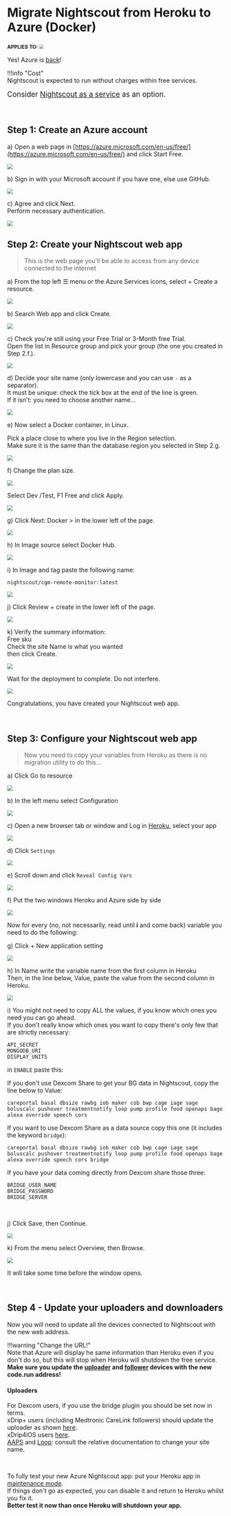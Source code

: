 # Migrate Nightscout from Heroku to Azure (Docker)

<span style="font-size:smaller;">**APPLIES TO:**</span> <img src="../../../vendors/img/Azure.png" style="zoom:60%;" />

Yes! Azure is [back](https://news.microsoft.com/features/open-source-and-the-cloud-changing-the-lives-of-people-with-type-1-diabetes)!

!!!info "Cost"  
Nightscout is expected to run without charges within free services.

<span style="font-size:larger;">Consider [Nightscout as a service](/#nightscout-as-a-service) as an option.</span>

</br>

## Step 1: Create an Azure account

a) Open a web page in [https://azure.microsoft.com/en-us/free/](https://azure.microsoft.com/en-us/free/) and click Start Free.

<img src="../img/Azure01.png" style="zoom:80%;" />

</br>

b) Sign in with your Microsoft account if you have one, else use GitHub.

<img src="../img/Azure02.png" style="zoom:80%;" />

</br>

c) Agree and click Next.  
Perform necessary authentication.

<img src="../img/Azure03.png" style="zoom:80%;" />

</br>

## Step 2: Create your Nightscout web app

> This is the web page you'll be able to access from any device connected to the internet

a) From the top left ☰ menu or the Azure Services icons, select + Create a resource.

<img src="../img/Azure05.png" style="zoom:80%;" />

</br>

b) Search Web app and click Create.

<img src="../img/Azure22.png" style="zoom:80%;" />

</br>

c) Check you're still using your Free Trial or 3-Month free Trial.  
Open the list in Resource group and pick your group (the one you created in Step 2.f.).

<img src="../img/Azure23.png" style="zoom:80%;" />

</br>

d) Decide your site name (only lowercase and you can use `-` as a separator).  
It must be unique: check the tick box at the end of the line is green.  
If it isn't: you need to choose another name...

<img src="../img/Azure24.png" style="zoom:80%;" />

</br>

e) Now select a Docker container, in Linux.

Pick a place close to where you live in the Region selection.  
Make sure it is the same than the database region you selected in Step 2.g.

<img src="../img/Azure25.png" style="zoom:80%;" />

</br>

f) Change the plan size.

<img src="../img/Azure26.png" style="zoom:80%;" />

Select Dev /Test, F1 Free and click Apply.

<img src="../img/Azure27.png" style="zoom:80%;" />

</br>

g) Click Next: Docker > in the lower left of the page.

<img src="../img/Azure28.png" style="zoom:80%;" />

</br>

h) In Image source select Docker Hub.

<img src="../img/Azure29.png" style="zoom:80%;" />

</br>

i) In Image and tag paste the following name:

```
nightscout/cgm-remote-monitor:latest
```

<img src="../img/Azure30.png" style="zoom:80%;" />

</br>

j) Click Review + create in the lower left of the page.

<img src="../img/Azure12.png" style="zoom:80%;" />

</br>

k) Verify the summary information:  
Free sku  
Check the site Name is what you wanted  
then click Create.

<img src="../img/Azure31.png" style="zoom:80%;" />

</br>

Wait for the deployment to complete. Do not interfere.

<img src="../img/Azure33.png" style="zoom:80%;" />

</br>

Congratulations, you have created your Nightscout web app.

</br>

## Step 3: Configure your Nightscout web app

> Now you need to copy your variables from Heroku as there is no migration utility to do this...

a) Click Go to resource

<img src="../img/Azure32.png" style="zoom:80%;" />

</br>

b) In the left menu select Configuration

<img src="../img/Azure34.png" style="zoom:80%;" />

</br>

c) Open a new browser tab or window and Log in [Heroku](https://id.heroku.com/login), select your app

<img src="../../../nightscout/img/SetupNS00.png" style="zoom:80%;" />

</br>

d) Click `Settings`

<img src="../../../nightscout/img/SetupNS01.png" style="zoom:80%;" />

</br>

e) Scroll down and click `Reveal Config Vars`

<img src="../../../nightscout/img/SetupNS02.png" style="zoom:80%;" />

</br>

f) Put the two windows Heroku and Azure side by side

<img src="../img/Azure16.png" style="zoom:80%;" />

</br>

Now for every (no, not necessarily, read until **i** and come back) variable you need to do the following:

g) Click + New application setting

<img src="../img/Azure35.png" style="zoom:80%;" />

</br>

h) In Name write the variable name from the first column in Heroku  
Then, in the line below, Value, paste the value from the second column in Heroku.

<img src="../img/Azure36.png" style="zoom:80%;" />

</br>

i) You might not need to copy ALL the values, if you know which ones you need you can go ahead.  
If you don't really know which ones you want to copy there's only few that are strictly necessary:

`API_SECRET`  
`MONGODB_URI`  
`DISPLAY_UNITS`

in `ENABLE` paste this:

If you don't use Dexcom Share to get your BG data in Nightscout, copy the line below to Value:

```
careportal basal dbsize rawbg iob maker cob bwp cage iage sage boluscalc pushover treatmentnotify loop pump profile food openaps bage alexa override speech cors
```

If you want to use Dexcom Share as a data source copy this one (it includes the keyword `bridge`):

```
careportal basal dbsize rawbg iob maker cob bwp cage iage sage boluscalc pushover treatmentnotify loop pump profile food openaps bage alexa override speech cors bridge
```

If you have your data coming directly from Dexcom share those three:

`BRIDGE_USER_NAME`  
`BRIDGE_PASSWORD`  
`BRIDGE_SERVER`

</br>

j) Click Save, then Continue.

<img src="../img/Azure39.png" style="zoom:80%;" />

</br>

k) From the menu select Overview, then Browse.

<img src="../img/Azure40.png" style="zoom:80%;" />

It will take some time before the window opens.

</br>

## Step 4 - Update your uploaders and downloaders

Now you will need to update all the devices connected to Nightscout with the new web address.

!!!warning "Change the URL!"  
    Note that Azure will display he same information than Heroku even if you don't do so, but this will stop when Heroku will shutdown the free service.  
    **Make sure you update the [uploader](../../../uploader/setup/) and [follower](../../../nightscout/downloaders/) devices with the new code.run address!**

#### Uploaders

For Dexcom users, if you use the bridge plugin you should be set now in terms.  
xDrip+ users (including Medtronic CareLink followers) should update the uploader as shown [here](../../../uploader/setup/#xdrip).  
xDrip4iOS users [here](https://xdrip4ios.readthedocs.io/en/latest/connect/cgm/#nightscout-upload).  
[AAPS](https://androidaps.readthedocs.io/en/latest/Configuration/Preferences.html#nsclient) and [Loop](https://loopkit.github.io/loopdocs/operation/loop-settings/services/): consult the relative documentation to change your site name.

</br>

To fully test your new Azure Nightscout app: put your Heroku app in [maintenance mode](../../../troubleshoot/heroku/#maintenance-mode).  
If things don't go as expected, you can disable it and return to Heroku whilst you fix it.  
**Better test it now than once Heroku will shutdown your app.**

</br>